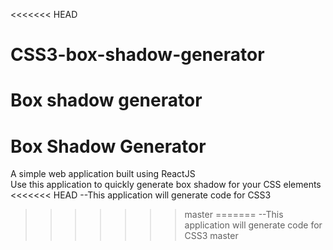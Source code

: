 <<<<<<< HEAD
# CSS3-box-shadow-generator
Box shadow generator 
=======
# Box Shadow Generator
A simple web application built using ReactJS  
Use this application to quickly generate box shadow for your CSS elements
<<<<<<< HEAD
--This application will generate code for CSS3 
>>>>>>> master
=======
--This application will generate code for CSS3 
>>>>>>> master

